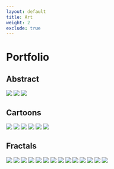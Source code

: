 ```yaml
---
layout: default
title: Art
weight: 2
exclude: true
---
```


Portfolio
=========

Abstract
--------

<img src="assets/mother_cover.jpg" class="portfolio">
<img src="assets/rosetiles.png" class="portfolio">
<img src="assets/streams.png" class="portfolio">


Cartoons
--------
<img src="assets/cuddlefish.png" class="portfolio">
<img src="assets/dino.png" class="portfolio">
<img src="assets/guillotine.png" class="portfolio">
<img src="assets/why.png" class="portfolio">
<img src="assets/hippo.png" class="portfolio">
<img src="assets/tree.png" class="portfolio">


Fractals
-------


<img src="assets/fractals/Softly.jpg" class="portfolio">
<img src="assets/fractals/Eye.jpg" class="portfolio">
<img src="assets/fractals/Meteor.jpg" class="portfolio">
<img src="assets/fractals/Clarion.jpg" class="portfolio">
<img src="assets/fractals/Light.jpg" class="portfolio">
<img src="assets/fractals/Tableau.jpg" class="portfolio">
<img src="assets/fractals/Chrysanthemum.jpg" class="portfolio">
<img src="assets/fractals/Purelight.jpg" class="portfolio">
<img src="assets/fractals/Soaring.jpg" class="portfolio">
<img src="assets/fractals/Bloom.jpg" class="portfolio">
<img src="assets/fractals/Rose.jpg" class="portfolio">
<img src="assets/fractals/Takeflight.jpg" class="portfolio">
<img src="assets/fractals/Undulate.jpg" class="portfolio">
<img src="assets/fractals/Synchronicity.jpg" class="portfolio">


